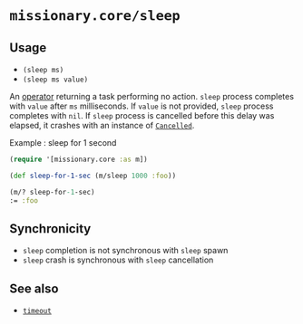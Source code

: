 # `missionary.core/sleep`

## Usage
* `(sleep ms)`
* `(sleep ms value)`

An [operator](/operators.html) returning a task performing no action. `sleep` process completes with `value` after `ms`
milliseconds. If `value` is not provided, `sleep` process completes with `nil`. If `sleep` process is cancelled before
this delay was elapsed, it crashes with an instance of [`Cancelled`](/api/missionary.Cancelled.html).

Example : sleep for 1 second
```clojure
(require '[missionary.core :as m])

(def sleep-for-1-sec (m/sleep 1000 :foo))

(m/? sleep-for-1-sec)
:= :foo
```

## Synchronicity
* `sleep` completion is not synchronous with `sleep` spawn
* `sleep` crash is synchronous with `sleep` cancellation

## See also
* [`timeout`](/api/missionary.core/timeout.html)